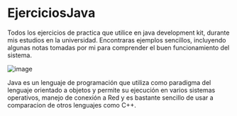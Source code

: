 # EjerciciosJava
Todos los ejercicios de practica que utilice en java development kit, durante mis estudios en la universidad.
Encontraras ejemplos sencillos, incluyendo algunas notas tomadas por mi para comprender el buen funcionamiento del sistema.

![image](https://github.com/JuanPabloRios27/EjerciciosJava/assets/131541429/40096975-3523-46d7-8a79-1e2a8ae5483c)

Java es un lenguaje de programación que utiliza como paradigma del lenguaje orientado a objetos y permite su ejecución en varios sistemas operativos, manejo de conexión a Red y es bastante sencillo de usar a comparacion de otros lenguajes como C++.
